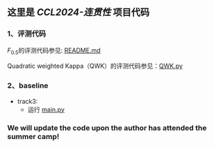 ## 这里是 _CCL2024-连贯性_ 项目代码

### 1、评测代码

$F_{0.5}$的评测代码参见: [README.md](MuCGEC-main%2Fscorers%2FChERRANT%2FREADME.md)

Quadratic weighted Kappa（QWK）的评测代码参见：[QWK.py](QWK.py)


### 2、baseline
- track3:
  -  运行 [main.py](track3_baseline%2Fsrc%2Fmain.py)

### We will update the code upon the author has attended the summer camp!
